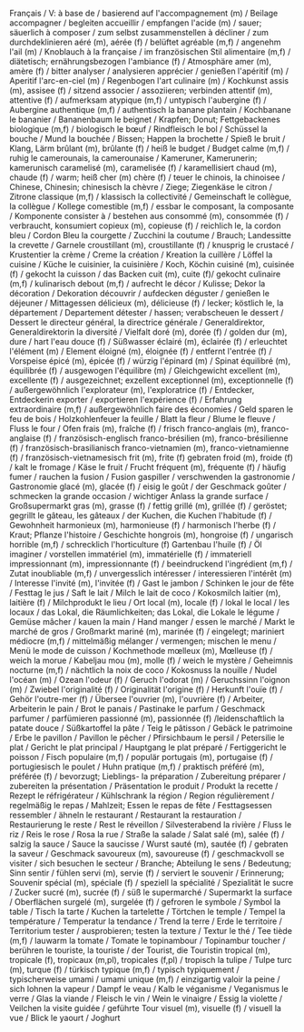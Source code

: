 <!-- Vokabeln von https://moodle.zems.tu-berlin.de/pluginfile.php/275068/mod_resource/content/1/Defi_2_Glossar_FR_DE.pdf für Unité 3-->
Français / V:
à base de / basierend auf
l'accompagnement (m) / Beilage
accompagner / begleiten
accueillir / empfangen
l'acide (m) / sauer; säuerlich
à composer / zum selbst zusammenstellen
à décliner / zum durchdeklinieren
aéré (m), aérée (f) / belüftet
agréable (m,f) / angenehm
l'ail (m) / Knoblauch
à la française / im französischen Stil
alimentaire (m,f) / diätetisch; ernährungsbezogen
l'ambiance (f) / Atmosphäre
amer (m), amère (f) / bitter
analyser / analysieren
apprécier / genießen
l'apéritif (m) / Aperitif
l'arc-en-ciel (m) / Regenbogen
l'art culinaire (m) / Kochkunst
assis (m), assisee (f) / sitzend
associer / assoziieren; verbinden
attentif (m), attentive (f) / aufmerksam
atypique (m,f) / untypisch
l'aubergine (f) / Aubergine
authentique (m,f) / authentisch
la banane plantain / Kochbanane
le bananier  / Bananenbaum
le beignet / Krapfen; Donut; Fettgebackenes
biologique (m,f) / biologisch
le bœuf / Rindfleisch
le bol / Schüssel
la bouche / Mund
la bouchée / Bissen; Happen
la brochette / Spieß
le bruit / Klang, Lärm
brûlant (m), brûlante (f) / heiß
le budget / Budget
calme (m,f) / ruhig
le camerounais, la camerounaise / Kameruner, Kamerunerin; kamerunisch
caramelisé (m), caramelisée (f) / karamellisiert
chaud (m), chaude (f) / warm; heiß
cher (m) chère (f) / teuer
le chinois, la chinoisee / Chinese, Chinesin; chinesisch
la chèvre / Ziege; Ziegenkäse
le citron / Zitrone
classique (m,f) / klassisch
la collectivité / Gemeinschaft
le collègue, la collègue / Kollege
comestible (m,f) / essbar
le composant, la composante / Komponente
consister à / bestehen aus
consommé (m), consommée (f) / verbraucht, konsumiert
copieux (m), copieuse (f) / reichlich
le, la cordon bleu / Cordon Bleu
la courgette / Zucchini
la coutume / Brauch; Landessitte
la crevette / Garnele
croustillant (m), croustillante (f) / knusprig
le crustacé / Krustentier
la crème / Creme
la création / Kreation
la cuillère / Löffel
la cuisine / Küche
le cuisinier, la cuisinière / Koch, Köchin
cuisiné (m), cuisinée (f) / gekocht
la cuisson / das Backen
cuit (m), cuite (f)/ gekocht
culinaire (m,f) / kulinarisch
debout (m,f) / aufrecht
le décor / Kulisse; Dekor
la décoration / Dekoration
découvrir / aufdecken
déguster / genießen
le déjeuner / Mittagessen
délicieux (m), délicieuse (f) / lecker; köstlich
le, la département / Departement
détester / hassen; verabscheuen
le dessert / Dessert
le directeur général, la directrice générale / Generaldirektor, Generaldirektorin
la diversité / Vielfalt
doré (m), dorée (f) / golden
dur (m), dure / hart
l'eau douce (f) / Süßwasser
éclairé (m), éclairée (f) / erleuchtet
l'élément (m) / Element
éloigné (m), éloignée (f) / entfernt
l'entrée (f) / Vorspeise
épicé (m), épicée (f) / würzig
l'épinard (m) / Spinat
équilibré (m), équilibrée (f) / ausgewogen
l'équilibre (m) / Gleichgewicht
excellent (m), excellente (f) / ausgezeichnet; exzellent
exceptionnel (m), exceptionnelle (f) / außergewöhnlich
l'explorateur (m), l'exploratrice (f) / Entdecker, Entdeckerin
exporter / exportieren
l'expérience (f) / Erfahrung
extraordinaire (m,f) / außergewöhnlich
faire des économies / Geld sparen
le feu de bois / Holzkohlenfeuer
la feuille / Blatt
la fleur / Blume
le fleuve / Fluss
le four / Ofen
frais (m), fraîche (f) / frisch
franco-anglais (m), franco-anglaise (f) / französisch-englisch
franco-brésilien (m), franco-brésilienne (f) / französisch-brasilianisch
franco-vietnamien (m), franco-vietnamienne (f) / französisch-vietnamesisch
frit (m), frite (f) gebraten
froid (m), froide (f) / kalt
le fromage / Käse
le fruit / Frucht
fréquent (m), fréquente (f) / häufig
fumer / rauchen
la fusion / Fusion
gaspiller / verschwenden
la gastronomie / Gastronomie
glacé (m), glacée (f) / eisig
le goût / der Geschmack
goûter / schmecken
la grande occasion / wichtiger Anlass
la grande surface / Großsupermarkt
gras (m), grasse (f) / fettig
grillé (m), grillée (f) / geröstet; gegrillt
le gâteau, les gâteaux / der Kuchen, die Kuchen
l'habitude (f) / Gewohnheit
harmonieux (m), harmonieuse (f) / harmonisch
l'herbe (f) / Kraut; Pflanze
l'histoire / Geschichte
hongrois (m), hongroise (f) / ungarisch
horrible (m,f) / schrecklich
l'horticulture (f) Gartenbau
l'huile (f) / Öl
imaginer / vorstellen
immatériel (m), immatérielle (f) / immateriell
impressionnant (m), impressionnante (f) / beeindruckend
l'ingrédient (m,f) / Zutat
inoubliable (m,f) / unvergesslich
intéresser / interessieren
l'intérêt (m) / Interesse
l'invité (m), l'invitée (f) / Gast
le jambon / Schinken
le jour de fête / Festtag
le jus / Saft
le lait / Milch
le lait de coco / Kokosmilch
laitier (m), laitière (f) / Milchprodukt
le lieu / Ort
local (m), locale (f) / lokal
le local / les locaux / das Lokal, die Räumlichkeiten; das Lokal, die Lokale
le légume / Gemüse
mâcher / kauen
la main / Hand
manger / essen
le marché / Markt
le marché de gros / Großmarkt
mariné (m), marinée (f) / eingelegt; mariniert
médiocre (m,f) / mittelmäßig
mélanger / vermengen; mischen
le menu / Menü
le mode de cuisson / Kochmethode
mœlleux (m), Mœlleuse (f) / weich
la morue / Kabeljau
mou (m), molle (f) / weich
le mystère / Geheimnis
nocturne (m,f) / nächtlich
la noix de coco / Kokosnuss
la nouille / Nudel
l'océan (m) / Ozean
l'odeur (f) / Geruch
l'odorat (m) / Geruchssinn
l'oignon (m) / Zwiebel
l'originalité (f) / Originalität
l'origine (f) / Herkunft
l'ouïe (f) / Gehör
l'outre-mer (f) / Übersee
l'ouvrier (m), l'ouvrière (f) / Arbeiter, Arbeiterin
le pain / Brot
le panais / Pastinake
le parfum / Geschmack
parfumer / parfümieren
passionné (m), passionnée (f) /leidenschaftlich
la patate douce / Süßkartoffel
la pâte / Teig
le pâtisson / Gebäck
le patrimoine / Erbe
le pavillon / Pavillon
le pêcher / Pfirsichbaum
le persil / Petersilie
le plat / Gericht
le plat principal / Hauptgang
le plat préparé / Fertiggericht
le poisson / Fisch
populaire (m,f) / populär
portugais (m), portugaise (f) / portugiesisch
le poulet / Huhn
pratique (m,f) / praktisch
préféré (m), préférée (f) / bevorzugt; Lieblings-
la préparation / Zubereitung
préparer / zubereiten
la présentation / Präsentation
le produit / Produkt
la recette / Rezept
le réfrigérateur / Kühlschrank
la région / Region
régulièrement / regelmäßig
le repas / Mahlzeit; Essen
le repas de fête / Festtagsessen
ressembler / ähneln
le restaurant / Restaurant
la restauration / Restaurierung
le reste / Rest
le réveillon / Silvesterabend
la rivière / Fluss
le riz / Reis
le rose / Rosa
la rue / Straße
la salade / Salat
salé (m), salée (f) / salzig
la sauce / Sauce
la saucisse / Wurst
sauté (m), sautée (f) / gebraten
la saveur / Geschmack
savoureux (m), savoureuse (f) / geschmackvoll
se visiter / sich besuchen
le secteur / Branche; Abteilung
le sens / Bedeutung; Sinn
sentir / fühlen
servi (m), servie (f) / serviert
le souvenir / Erinnerung; Souvenir
spécial (m), spéciale (f) / speziell
la spécialité / Spezialität
le sucre / Zucker
sucré (m), sucrée (f) / süß
le supermarché / Supermarkt
la surface / Oberflächen
surgelé (m), surgelée (f) / gefroren
le symbole / Symbol
la table / Tisch
la tarte / Kuchen
la tartelette / Törtchen
le temple / Tempel
la température / Temperatur
la tendance / Trend
la terre / Erde
le territoire / Territorium
tester / ausprobieren; testen
la texture / Textur
le thé / Tee
tiède (m,f) / lauwarm
la tomate / Tomate
le topinambour / Topinambur
toucher / berühren
le touriste, la touriste / der Tourist, die Touristin
tropical (m), tropicale (f), tropicaux (m,pl), tropicales (f,pl) / tropisch
la tulipe / Tulpe
turc (m), turque (f) / türkisch
typique (m,f) / typisch
typiquement / typischerweise
umami / umami
unique (m,f) / einzigartig
valoir la peine / sich lohnen
la vapeur / Dampf
le veau / Kalb
le véganisme / Veganismus
le verre / Glas
la viande / Fleisch
le vin / Wein
le vinaigre / Essig
la violette / Veilchen
la visite guidée / geführte Tour
visuel (m), visuelle (f) / visuell
la vue / Blick
le yaourt / Joghurt
